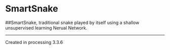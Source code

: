 # SmartSnake
##SmartSnake, traditional snake played by itself using a shallow unsupervised learning Nerual Network.

---
Created in processing 3.3.6

